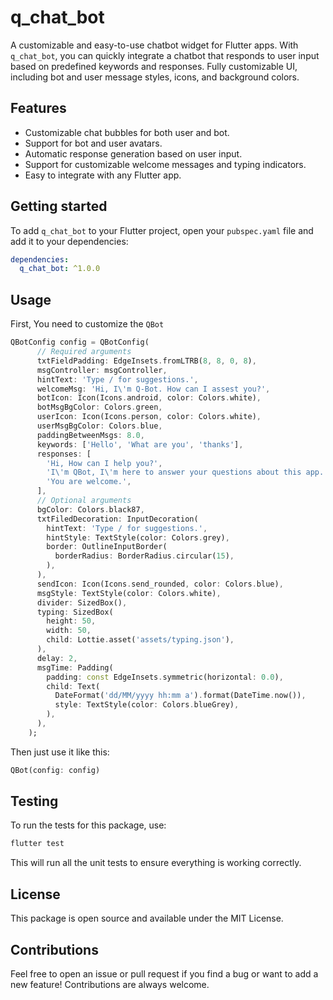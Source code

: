 # q_chat_bot

A customizable and easy-to-use chatbot widget for Flutter apps. With `q_chat_bot`, you can quickly integrate a chatbot that responds to user input based on predefined keywords and responses. Fully customizable UI, including bot and user message styles, icons, and background colors.


## Features

- Customizable chat bubbles for both user and bot.
- Support for bot and user avatars.
- Automatic response generation based on user input.
- Support for customizable welcome messages and typing indicators.
- Easy to integrate with any Flutter app.

## Getting started

To add `q_chat_bot` to your Flutter project, open your `pubspec.yaml` file and add it to your dependencies:

 ```yaml
 dependencies:
   q_chat_bot: ^1.0.0
```

## Usage

First, You need to customize the `QBot`

```dart
QBotConfig config = QBotConfig(
      // Required arguments
      txtFieldPadding: EdgeInsets.fromLTRB(8, 8, 0, 8),
      msgController: msgController,
      hintText: 'Type / for suggestions.',
      welcomeMsg: 'Hi, I\'m Q-Bot. How can I assest you?',
      botIcon: Icon(Icons.android, color: Colors.white),
      botMsgBgColor: Colors.green,
      userIcon: Icon(Icons.person, color: Colors.white),
      userMsgBgColor: Colors.blue,
      paddingBetweenMsgs: 8.0,
      keywords: ['Hello', 'What are you', 'thanks'],
      responses: [
        'Hi, How can I help you?',
        'I\'m QBot, I\'m here to answer your questions about this app.',
        'You are welcome.',
      ],
      // Optional arguments
      bgColor: Colors.black87,
      txtFiledDecoration: InputDecoration(
        hintText: 'Type / for suggestions.',
        hintStyle: TextStyle(color: Colors.grey),
        border: OutlineInputBorder(
          borderRadius: BorderRadius.circular(15),
        ),
      ),
      sendIcon: Icon(Icons.send_rounded, color: Colors.blue),
      msgStyle: TextStyle(color: Colors.white),
      divider: SizedBox(),
      typing: SizedBox(
        height: 50,
        width: 50,
        child: Lottie.asset('assets/typing.json'),
      ),
      delay: 2,
      msgTime: Padding(
        padding: const EdgeInsets.symmetric(horizontal: 0.0),
        child: Text(
          DateFormat('dd/MM/yyyy hh:mm a').format(DateTime.now()),
          style: TextStyle(color: Colors.blueGrey),
        ),
      ),
    );
```

Then just use it like this:
```dart
QBot(config: config)
```

## Testing

To run the tests for this package, use:

```bash
flutter test
```

This will run all the unit tests to ensure everything is working correctly.

## License
This package is open source and available under the MIT License.

## Contributions
Feel free to open an issue or pull request if you find a bug or want to add a new feature! Contributions are always welcome.
